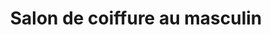---
title: "Salon de coiffure au masculin"
url: /contrecoeur/salon-de-coiffure-au-masculin/
shop: hairdresser
---